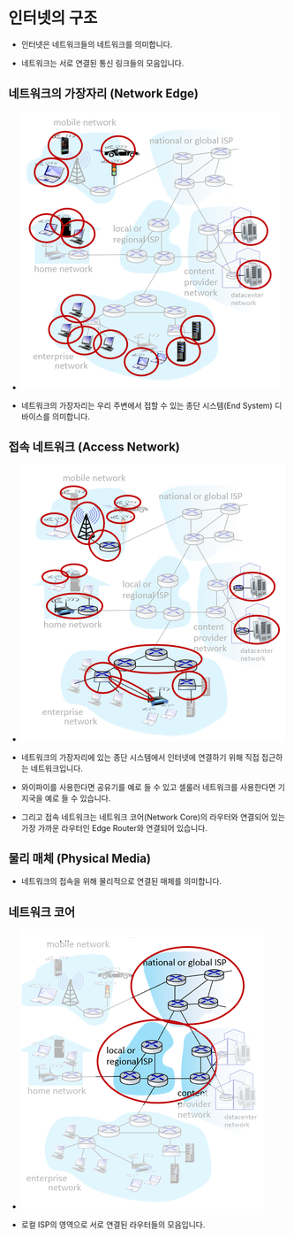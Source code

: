 # 인터넷의 구조

- 인터넷은 네트워크들의 네트워크를 의미합니다.

- 네트워크는 서로 연결된 통신 링크들의 모음입니다.

## 네트워크의 가장자리 (Network Edge)

- ![image](../img/network-edge.PNG)

- 네트워크의 가장자리는 우리 주변에서 접할 수 있는 종단 시스템(End System) 디바이스를 의미합니다.

## 접속 네트워크 (Access Network)

- ![image](../img/access_network.PNG)

- 네트워크의 가장자리에 있는 종단 시스템에서 인터넷에 연결하기 위해 직접 접근하는 네트워크입니다.

- 와이파이를 사용한다면 공유기를 예로 들 수 있고 셀룰러 네트워크를 사용한다면 기지국을 예로 들 수 있습니다.

- 그리고 접속 네트워크는 네트워크 코어(Network Core)의 라우터와 연결되어 있는 가장 가까운 라우터인 Edge Router와 연결되어 있습니다.

## 물리 매체 (Physical Media)

- 네트워크의 접속을 위해 물리적으로 연결된 매체를 의미합니다.

## 네트워크 코어

- ![image](../img/network_core.PNG)

- 로컬 ISP의 영역으로 서로 연결된 라우터들의 모음입니다.

